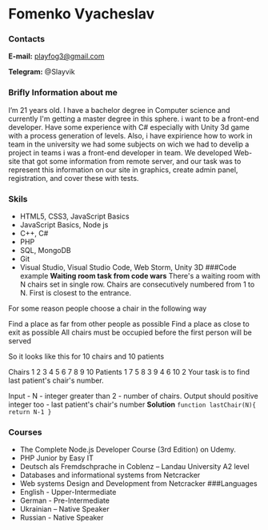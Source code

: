 # Fomenko Vyacheslav

### Contacts

**E-mail:** playfog3@gmail.com

**Telegram:** @Slayvik

### Brifly Information about me

I’m 21 years old. I have a bachelor degree in Computer science and currently I'm getting a master degree in this sphere. i want to be a front-end developer. Have some experience with C# especially with Unity 3d game with a process generation of levels. Also, i have expirience how to work in team in the university we had some subjects on wich we had to develip a project in teams i was a front-end developer in team. We developed Web-site that got some information from remote server, and our task was to represent this information on our site in graphics, create admin panel, registration, and cover these with tests.

### Skils

- HTML5, CSS3, JavaScript Basics
- JavaScript Basics, Node js
- C++, C#
- PHP
- SQL, MongoDB
- Git
- Visual Studio, Visual Studio Code, Web Storm, Unity 3D
  ###Code example
  **Waiting room task from code wars** There's a waiting room with N chairs set in single row. Chairs are consecutively numbered from 1 to N. First is closest to the entrance.

For some reason people choose a chair in the following way

Find a place as far from other people as possible
Find a place as close to exit as possible
All chairs must be occupied before the first person will be served

So it looks like this for 10 chairs and 10 patients

Chairs 1 2 3 4 5 6 7 8 9 10
Patients 1 7 5 8 3 9 4 6 10 2
Your task is to find last patient's chair's number.

Input - N - integer greater than 2 - number of chairs. Output should positive integer too - last patient's chair's number
**Solution**
`function lastChair(N){ return N-1 }`

### Courses

- The Complete Node.js Developer Course (3rd Edition) on Udemy.
- PHP Junior by Easy IT
- Deutsch als Fremdschprache in Coblenz – Landau University A2 level
- Databases and informational systems from Netcracker
- Web systems Design and Development from Netcracker
  ###Languages
- English - Upper-Intermediate
- German - Pre-Intermediate
- Ukrainian – Native Speaker
- Russian - Native Speaker
